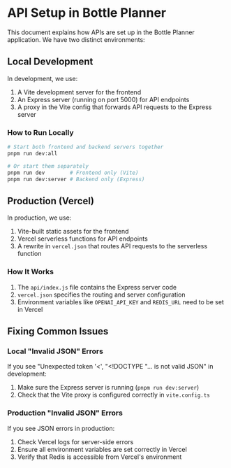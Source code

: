 # API Setup in Bottle Planner

This document explains how APIs are set up in the Bottle Planner application. We have two distinct environments:

## Local Development

In development, we use:
1. A Vite development server for the frontend
2. An Express server (running on port 5000) for API endpoints
3. A proxy in the Vite config that forwards API requests to the Express server

### How to Run Locally

```bash
# Start both frontend and backend servers together
pnpm run dev:all

# Or start them separately
pnpm run dev        # Frontend only (Vite)
pnpm run dev:server # Backend only (Express)
```

## Production (Vercel)

In production, we use:
1. Vite-built static assets for the frontend
2. Vercel serverless functions for API endpoints
3. A rewrite in `vercel.json` that routes API requests to the serverless function

### How It Works

1. The `api/index.js` file contains the Express server code
2. `vercel.json` specifies the routing and server configuration
3. Environment variables like `OPENAI_API_KEY` and `REDIS_URL` need to be set in Vercel

## Fixing Common Issues

### Local "Invalid JSON" Errors

If you see "Unexpected token '<', "<!DOCTYPE "... is not valid JSON" in development:
1. Make sure the Express server is running (`pnpm run dev:server`)
2. Check that the Vite proxy is configured correctly in `vite.config.ts`

### Production "Invalid JSON" Errors

If you see JSON errors in production:
1. Check Vercel logs for server-side errors
2. Ensure all environment variables are set correctly in Vercel
3. Verify that Redis is accessible from Vercel's environment 